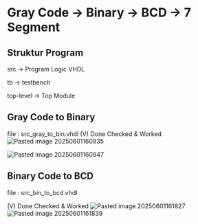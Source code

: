 # Gray Code -> Binary -> BCD -> 7 Segment

## Struktur Program
src -> Program Logic VHDL

tb -> testbench

top-level -> Top Module

## Gray Code to Binary
file : src_gray_to_bin.vhdl
(V) Done Checked & Worked
![Pasted image 20250601160935](https://github.com/user-attachments/assets/2acfd19a-6f1b-472c-819a-bbf759c66a3d)

![Pasted image 20250601160947](https://github.com/user-attachments/assets/03cc81d7-b1da-41b3-8be0-bd17ab855199)

## Binary Code to BCD
file : src_bin_to_bcd.vhdl

(V) Done Checked & Worked
![Pasted image 20250601161827](https://github.com/user-attachments/assets/f8470997-f8ba-4c7e-ae99-7481ec511873)
![Pasted image 20250601161839](https://github.com/user-attachments/assets/e2f85840-72cc-4fe3-9f15-86487c438be2)
